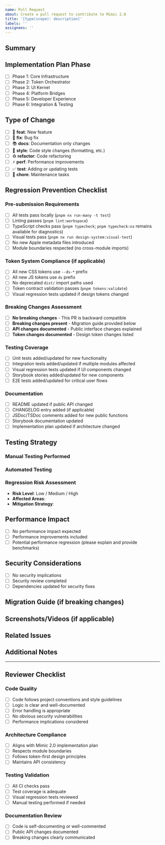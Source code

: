 ```yaml
---
name: Pull Request
about: Create a pull request to contribute to Mimic 2.0
title: '[type(scope): description]'
labels: ''
assignees: ''
---
```


## Summary

<!-- Brief description of what this PR accomplishes and why it's needed -->

## Implementation Plan Phase

<!-- Which phase of the Mimic 2.0 implementation plan does this target? -->

- [ ] Phase 1: Core Infrastructure
- [ ] Phase 2: Token Orchestrator
- [ ] Phase 3: UI Kernel
- [ ] Phase 4: Platform Bridges
- [ ] Phase 5: Developer Experience
- [ ] Phase 6: Integration & Testing

## Type of Change

- [ ] 🚀 **feat**: New feature
- [ ] 🐛 **fix**: Bug fix
- [ ] 📚 **docs**: Documentation only changes
- [ ] 🎨 **style**: Code style changes (formatting, etc.)
- [ ] ♻️ **refactor**: Code refactoring
- [ ] ⚡ **perf**: Performance improvements
- [ ] ✅ **test**: Adding or updating tests
- [ ] 🔧 **chore**: Maintenance tasks

## Regression Prevention Checklist

### Pre-submission Requirements

- [ ] All tests pass locally (`pnpm nx run-many -t test`)
- [ ] Linting passes (`pnpm lint:workspace`)
- [ ] TypeScript checks pass (`pnpm typecheck`; `pnpm typecheck:nx` remains available for diagnostics)
- [ ] Visual tests pass (`pnpm nx run design-system:visual-test`)
- [ ] No new Apple metadata files introduced
- [ ] Module boundaries respected (no cross-module imports)

### Token System Compliance (if applicable)

- [ ] All new CSS tokens use `--ds-*` prefix
- [ ] All new JS tokens use `ds` prefix
- [ ] No deprecated `dist/` import paths used
- [ ] Token contract validation passes (`pnpm tokens:validate`)
- [ ] Visual regression tests updated if design tokens changed

### Breaking Changes Assessment

- [ ] **No breaking changes** - This PR is backward compatible
- [ ] **Breaking changes present** - Migration guide provided below
- [ ] **API changes documented** - Public interface changes explained
- [ ] **Token changes documented** - Design token changes listed

### Testing Coverage

- [ ] Unit tests added/updated for new functionality
- [ ] Integration tests added/updated if multiple modules affected
- [ ] Visual regression tests updated if UI components changed
- [ ] Storybook stories added/updated for new components
- [ ] E2E tests added/updated for critical user flows

### Documentation

- [ ] README updated if public API changed
- [ ] CHANGELOG entry added (if applicable)
- [ ] JSDoc/TSDoc comments added for new public functions
- [ ] Storybook documentation updated
- [ ] Implementation plan updated if architecture changed

## Testing Strategy

### Manual Testing Performed

<!-- Describe what manual testing was done -->

### Automated Testing

<!-- List the specific tests that cover this change -->

### Regression Risk Assessment

- **Risk Level**: Low / Medium / High
- **Affected Areas**:
- **Mitigation Strategy**:

## Performance Impact

- [ ] No performance impact expected
- [ ] Performance improvements included
- [ ] Potential performance regression (please explain and provide benchmarks)

## Security Considerations

- [ ] No security implications
- [ ] Security review completed
- [ ] Dependencies updated for security fixes

## Migration Guide (if breaking changes)

<!-- If this PR includes breaking changes, provide a clear migration guide -->

## Screenshots/Videos (if applicable)

<!-- Add screenshots or videos showing the changes, especially for UI changes -->

## Related Issues

<!-- Link any related issues, e.g., "Closes #123" or "Relates to #456" -->

## Additional Notes

<!-- Any additional information that reviewers should know -->

---

## Reviewer Checklist

### Code Quality

- [ ] Code follows project conventions and style guidelines
- [ ] Logic is clear and well-documented
- [ ] Error handling is appropriate
- [ ] No obvious security vulnerabilities
- [ ] Performance implications considered

### Architecture Compliance

- [ ] Aligns with Mimic 2.0 implementation plan
- [ ] Respects module boundaries
- [ ] Follows token-first design principles
- [ ] Maintains API consistency

### Testing Validation

- [ ] All CI checks pass
- [ ] Test coverage is adequate
- [ ] Visual regression tests reviewed
- [ ] Manual testing performed if needed

### Documentation Review

- [ ] Code is self-documenting or well-commented
- [ ] Public API changes documented
- [ ] Breaking changes clearly communicated
